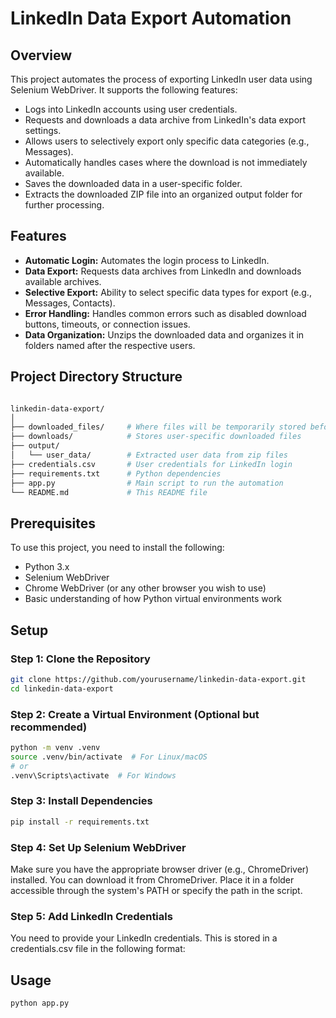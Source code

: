 # LinkedIn Data Export Automation

## Overview

This project automates the process of exporting LinkedIn user data using Selenium WebDriver. It supports the following features:
- Logs into LinkedIn accounts using user credentials.
- Requests and downloads a data archive from LinkedIn's data export settings.
- Allows users to selectively export only specific data categories (e.g., Messages).
- Automatically handles cases where the download is not immediately available.
- Saves the downloaded data in a user-specific folder.
- Extracts the downloaded ZIP file into an organized output folder for further processing.

## Features
- **Automatic Login:** Automates the login process to LinkedIn.
- **Data Export:** Requests data archives from LinkedIn and downloads available archives.
- **Selective Export:** Ability to select specific data types for export (e.g., Messages, Contacts).
- **Error Handling:** Handles common errors such as disabled download buttons, timeouts, or connection issues.
- **Data Organization:** Unzips the downloaded data and organizes it in folders named after the respective users.

## Project Directory Structure

```bash

linkedin-data-export/
│
├── downloaded_files/     # Where files will be temporarily stored before moving
├── downloads/            # Stores user-specific downloaded files
├── output/
│   └── user_data/        # Extracted user data from zip files
├── credentials.csv       # User credentials for LinkedIn login
├── requirements.txt      # Python dependencies
├── app.py                # Main script to run the automation
└── README.md             # This README file
```

## Prerequisites

To use this project, you need to install the following:
- Python 3.x
- Selenium WebDriver
- Chrome WebDriver (or any other browser you wish to use)
- Basic understanding of how Python virtual environments work

## Setup

### Step 1: Clone the Repository

```bash
git clone https://github.com/yourusername/linkedin-data-export.git
cd linkedin-data-export
```

### Step 2: Create a Virtual Environment (Optional but recommended)
```bash
python -m venv .venv
source .venv/bin/activate  # For Linux/macOS
# or
.venv\Scripts\activate  # For Windows
```

### Step 3: Install Dependencies
```bash
pip install -r requirements.txt
```
### Step 4: Set Up Selenium WebDriver
Make sure you have the appropriate browser driver (e.g., ChromeDriver) installed. You can download it from ChromeDriver. Place it in a folder accessible through the system's PATH or specify the path in the script.

### Step 5: Add LinkedIn Credentials
You need to provide your LinkedIn credentials. This is stored in a credentials.csv file in the following format:

## Usage
```bash
python app.py
```

